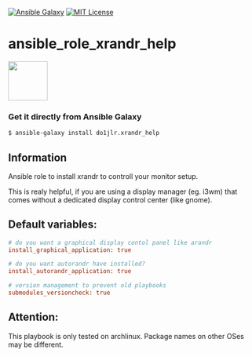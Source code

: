 [![Ansible Galaxy](https://raw.githubusercontent.com/roles-ansible/ansible_role_xrandr_help/main/.github/galaxy.svg?sanitize=true)](https://galaxy.ansible.com/do1jlr/xrandr_help) [![MIT License](https://raw.githubusercontent.com/roles-ansible/ansible_role_xrandr_help/main/.github/license.svg?sanitize=true)](https://github.com/roles-ansible/ansible_role_xrandr_help/blob/main/LICENSE)

 ansible_role_xrandr_help
==========================

<a href="https://galaxy.ansible.com/do1jlr/xrandr_help"><img width="80px" src="https://galaxy.ansible.com/assets/galaxy-logo-02.svg"/></a>

### Get it directly from Ansible Galaxy 
```bash
$ ansible-galaxy install do1jlr.xrandr_help
```

 Information
-----------------

Ansible role to install xrandr to controll your monitor setup.

This is realy helpful, if you are using a display manager (eg. i3wm) that comes without a dedicated display control center (like gnome).

 Default variables:
-----------------
```ini
# do you want a graphical display contol panel like arandr
install_graphical_application: true

# do you want autorandr have installed? 
install_autorandr_application: true

# version management to prevent old playbooks
submodules_versioncheck: true
```

 Attention:
-------------
This playbook is only tested on archlinux. Package names on other OSes may be different.
